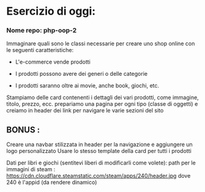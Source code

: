 # Esercizio di oggi:

### Nome repo: php-oop-2

Immaginare quali sono le classi necessarie per creare uno shop online con le seguenti caratteristiche:

- L'e-commerce vende prodotti

- I prodotti possono avere dei generi o delle categorie

- I prodotti saranno oltre ai movie, anche book, giochi, etc.

Stampiamo delle card contenenti i dettagli dei vari prodotti, come immagine, titolo, prezzo, ecc.
prepariamo una pagina per ogni tipo (classe di oggetti) e creiamo in header dei link per navigare le varie sezioni del sito

## BONUS :

Creare una navbar stilizzata in header per la navigazione e aggiungere un logo personalizzato
Usare lo stesso template della card per tutti i prodotti

Dati per libri e giochi (sentitevi liberi di modificarli come volete):
path per le immagini di steam :
https://cdn.cloudflare.steamstatic.com/steam/apps/240/header.jpg
dove 240 è l'appid (da rendere dinamico)
